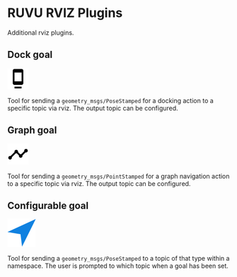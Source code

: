 # RUVU RVIZ Plugins

Additional rviz plugins.

## Dock goal

![DockGoal](icons/classes/DockGoal.png)

Tool for sending a `geometry_msgs/PoseStamped` for a docking action to a specific topic via rviz. The output topic can be configured.

## Graph goal

![GraphGoal](icons/classes/GraphGoal.png)

Tool for sending a `geometry_msgs/PointStamped` for a graph navigation action to a specific topic via rviz. The output topic can be configured.

## Configurable goal

![GraphGoal](icons/classes/ConfigurableGoal.png)

Tool for sending a `geometry_msgs/PoseStamped` to a topic of that type within a namespace. The user is prompted to which topic when a goal has been set.
